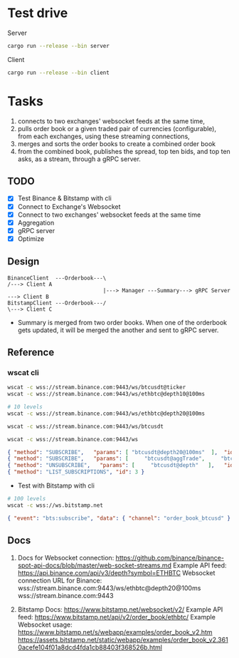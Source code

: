 # Test drive

Server

```bash
cargo run --release --bin server
```

Client

```bash
cargo run --release --bin client
```

# Tasks

1.  connects to two exchanges' websocket feeds at the same time,
2.  pulls order book or a given traded pair of currencies (configurable), from each exchanges, using these streaming connections,
3.  merges and sorts the order books to create a combined order book
4.  from the combined book, publishes the spread, top ten bids, and top ten asks, as a stream, through a gRPC server.

## TODO

-   [x] Test Binance & Bitstamp with cli
-   [x] Connect to Exchange's Websocket
-   [x] Connect to two exchanges' websocket feeds at the same time
-   [x] Aggregation
-   [x] gRPC server
-   [x] Optimize

## Design

```
BinanceClient  ---Orderbook---\                                        /---> Client A
                              |---> Manager ---Summary---> gRPC Server ---> Client B
BitstampClient ---Orderbook---/                                        \---> Client C
```

-   Summary is merged from two order books. When one of the orderbook gets updated, it will be merged the another and sent to gRPC server.

## Reference

### wscat cli

```bash
wscat -c wss://stream.binance.com:9443/ws/btcusdt@ticker
wscat -c wss://stream.binance.com:9443/ws/ethbtc@depth10@100ms

# 10 levels
wscat -c wss://stream.binance.com:9443/ws/ethbtc@depth20@100ms
```

```bash
wscat -c wss://stream.binance.com:9443/ws/btcusdt
```

```bash
wscat -c wss://stream.binance.com:9443/ws
```

```json
{ "method": "SUBSCRIBE",   "params": [ "btcusdt@depth20@100ms"  ],  "id": 1 }
{ "method": "SUBSCRIBE",   "params": [     "btcusdt@aggTrade",     "btcusdt@depth"  ],  "id": 1 }
{ "method": "UNSUBSCRIBE",   "params": [     "btcusdt@depth"   ],   "id": 312 }
{ "method": "LIST_SUBSCRIPTIONS", "id": 3 }
```

-   Test with Bitstamp with cli

```bash
# 100 levels
wscat -c wss://ws.bitstamp.net
```

```json
{ "event": "bts:subscribe", "data": { "channel": "order_book_btcusd" } }
```

## Docs

1. Docs for Websocket connection:
   https://github.com/binance/binance-spot-api-docs/blob/master/web-socket-streams.md
   Example API feed:
   https://api.binance.com/api/v3/depth?symbol=ETHBTC
   Websocket connection URL for Binance:
   wss://stream.binance.com:9443/ws/ethbtc@depth20@100ms
   wss://stream.binance.com:9443

2. Bitstamp
   Docs: https://www.bitstamp.net/websocket/v2/
   Example API feed: https://www.bitstamp.net/api/v2/order_book/ethbtc/
   Example Websocket usage: https://www.bitstamp.net/s/webapp/examples/order_book_v2.htm
   https://assets.bitstamp.net/static/webapp/examples/order_book_v2.3610acefe104f01a8dcd4fda1cb88403f368526b.html

